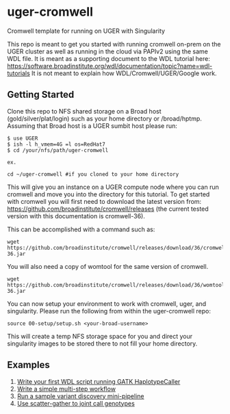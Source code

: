 # uger-cromwell
Cromwell template for running on UGER with Singularity

This repo is meant to get you started with running cromwell on-prem on the UGER cluster as well as running in the cloud via PAPIv2 using the same WDL file.
It is meant as a supporting document to the WDL tutorial here: https://software.broadinstitute.org/wdl/documentation/topic?name=wdl-tutorials
It is not meant to explain how WDL/Cromwell/UGER/Google work.

## Getting Started
Clone this repo to NFS shared storage on a Broad host (gold/silver/plat/login) such as your home directory or /broad/hptmp.
Assuming that Broad host is a UGER sumbit host please run:

```
$ use UGER
$ ish -l h_vmem=4G =l os=RedHat7
$ cd /your/nfs/path/uger-cromwell

ex.

cd ~/uger-cromwell #if you cloned to your home directory
```

This will give you an instance on a UGER compute node where you can run cromwell and move you into the directory for this tutorial. To get started with cromwell you will first need to download the latest version from:
https://github.com/broadinstitute/cromwell/releases (the current tested version with this documentation is cromwell-36).

This can be accomplished with a command such as:

```
wget https://github.com/broadinstitute/cromwell/releases/download/36/cromwell-36.jar
```

You will also need a copy of womtool for the same version of cromwell.

```
wget https://github.com/broadinstitute/cromwell/releases/download/36/womtool-36.jar
```

You can now setup your environment to work with cromwell, uger, and singularity. Please run the following from within the uger-cromwell repo:

```
source 00-setup/setup.sh <your-broad-username>
```

This will create a temp NFS storage space for you and direct your singularity images to be stored there to not fill your home directory.


## Examples

1. [Write your first WDL script running GATK HaplotypeCaller](01-helloHaplotypeCaller/README.md)
1. [Write a simple multi-step workflow](02-simpleVariantSelection/README.md)
1. [Run a sample variant discovery mini-pipeline](03-simpleVariantDiscovery/README.md)
1. [Use scatter-gather to joint call genotypes](04-jointCallingGenotypes/README.md)
